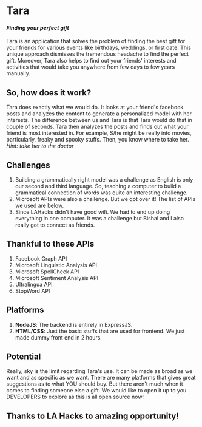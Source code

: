 # Tara 
#### *Finding your perfect gift*
Tara is an application that solves the problem of finding the best gift for your friends for various events like birthdays, weddings, or first date. This unique approach dismisses the tremendous headache to find the perfect gift. Moreover, Tara also helps to find out your friends' interests and activities that would take you anywhere from few days to few years manually. 

## So, how does it work?
Tara does exactly what we would do. It looks at your friend's facebook posts and analyzes the content to generate a personalized model with her interests. The difference between us and Tara is that Tara would do that in couple of seconds. Tara then analyzes the posts and finds out what your friend is most interested in. For example, S/he might be really into movies, particularly, freaky and spooky stuffs. Then, you know where to take her. *Hint: take her to the doctor*

## Challenges
1. Building a grammatically right model was a challenge as English is only our second and third language. So, teaching a computer to build a grammatical connection of words was quite an interesting challenge. 
2. Microsoft APIs were also a challenge. But we got over it! The list of APIs we used are below.
3. Since LAHacks didn't have good wifi. We had to end up doing everything in one computer. It was a challenge but Bishal and I also really got to connect as friends.

## Thankful to these APIs
1. Facebook Graph API
2. Microsoft Linguistic Analysis API
2. Microsoft SpellCheck API
3. Microsoft Sentiment Analysis API
4. Ultralingua API
5. StopWord API

## Platforms
1. **NodeJS**: The backend is entirely in ExpressJS. 
2. **HTML/CSS**: Just the basic stuffs that are used for frontend. We just made dummy front end in 2 hours.

## Potential
Really, sky is the limit regarding Tara's use. It can be made as broad as we want and as specific as we want. There are many platforms that gives great suggestions as to what YOU should buy. But there aren't much when it comes to finding someone else a gift. We would like to open it up to you DEVELOPERS to explore as this is all open source now!

## Thanks to LA Hacks to amazing opportunity!


